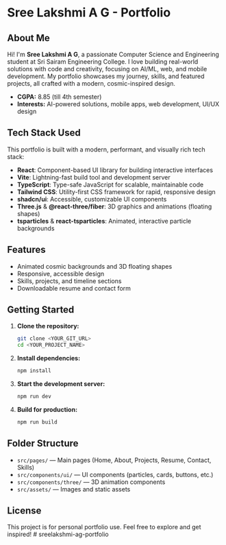 # Sree Lakshmi A G - Portfolio

## About Me

Hi! I'm **Sree Lakshmi A G**, a passionate Computer Science and Engineering student at Sri Sairam Engineering College. I love building real-world solutions with code and creativity, focusing on AI/ML, web, and mobile development. My portfolio showcases my journey, skills, and featured projects, all crafted with a modern, cosmic-inspired design.

- **CGPA:** 8.85 (till 4th semester)
- **Interests:** AI-powered solutions, mobile apps, web development, UI/UX design

## Tech Stack Used

This portfolio is built with a modern, performant, and visually rich tech stack:

- **React**: Component-based UI library for building interactive interfaces
- **Vite**: Lightning-fast build tool and development server
- **TypeScript**: Type-safe JavaScript for scalable, maintainable code
- **Tailwind CSS**: Utility-first CSS framework for rapid, responsive design
- **shadcn/ui**: Accessible, customizable UI components
- **Three.js** & **@react-three/fiber**: 3D graphics and animations (floating shapes)
- **tsparticles** & **react-tsparticles**: Animated, interactive particle backgrounds

## Features

- Animated cosmic backgrounds and 3D floating shapes
- Responsive, accessible design
- Skills, projects, and timeline sections
- Downloadable resume and contact form

## Getting Started

1. **Clone the repository:**
   ```sh
   git clone <YOUR_GIT_URL>
   cd <YOUR_PROJECT_NAME>
   ```
2. **Install dependencies:**
   ```sh
   npm install
   ```
3. **Start the development server:**
   ```sh
   npm run dev
   ```
4. **Build for production:**
   ```sh
   npm run build
   ```

## Folder Structure

- `src/pages/` — Main pages (Home, About, Projects, Resume, Contact, Skills)
- `src/components/ui/` — UI components (particles, cards, buttons, etc.)
- `src/components/three/` — 3D animation components
- `src/assets/` — Images and static assets

## License

This project is for personal portfolio use. Feel free to explore and get inspired!
#   s r e e l a k s h m i - a g - p o r t f o l i o  
 